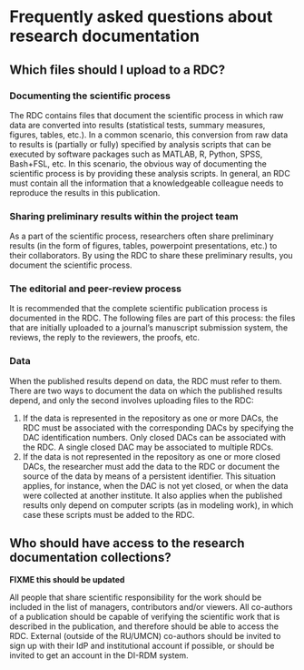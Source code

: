 # Frequently asked questions about research documentation

## Which files should I upload to a RDC?

### Documenting the scientific process

The RDC contains files that document the scientific process in which raw data are converted into results (statistical tests, summary measures, figures, tables, etc.). In a common scenario, this conversion from raw data to results is (partially or fully) specified by analysis scripts that can be executed by software packages such as MATLAB, R, Python, SPSS, Bash+FSL, etc. In this scenario, the  obvious way of documenting the scientific process is by providing these analysis scripts. In general, an RDC must contain all the information that a knowledgeable colleague needs to reproduce the results in this publication.

### Sharing preliminary results within the project team

As a part of the scientific process, researchers often share preliminary results (in the form of figures, tables, powerpoint presentations, etc.) to their collaborators. By using the RDC to share these preliminary results, you document the scientific process.

###	The editorial and peer-review process

It is recommended that the complete scientific publication process is documented in the RDC. The following files are part of this process: the files that are initially uploaded to a journal’s manuscript submission system, the reviews, the reply to the reviewers, the proofs, etc.

### Data

When the published results depend on data, the RDC must refer to them. There are two ways to document the data on which the published results depend, and only the second involves uploading files to the RDC:

1.	If the data is represented in the repository as one or more DACs, the RDC must be associated with the corresponding DACs by specifying the DAC identification numbers. Only closed DACs can be associated with the RDC. A single closed DAC may be associated to  multiple RDCs.
2.	If the data is not represented in the repository as one or more closed DACs, the researcher must add the data to the RDC or document the source of the data by means of a persistent identifier. This situation applies, for instance, when the DAC is not yet closed, or when the data were collected at another institute. It also applies when the published results only depend on computer scripts (as in modeling work), in which case these scripts must be added to the RDC.

## Who should have access to the research documentation collections?

**FIXME this should be updated**

All people that share scientific responsibility for the work should be included in the list of managers, contributors and/or viewers. All co-authors of a publication should be capable of verifying the scientific work that is described in the publication, and therefore should be able to access the RDC. External (outside of the RU/UMCN) co-authors should be invited to sign up with their IdP and institutional account if possible, or should be invited to get an account in the DI-RDM system.
